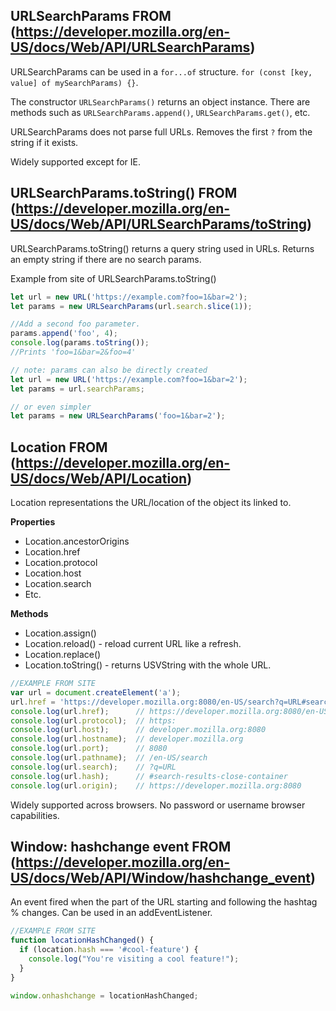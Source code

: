 ## URLSearchParams FROM (https://developer.mozilla.org/en-US/docs/Web/API/URLSearchParams)
URLSearchParams can be used in a `for...of` structure. `for (const [key, value] of mySearchParams) {}`.

The constructor `URLSearchParams()` returns an object instance. There are methods such as `URLSearchParams.append()`, `URLSearchParams.get()`, etc.

URLSearchParams does not parse full URLs. Removes the first `?` from the string if it exists. 

Widely supported except for IE.

## URLSearchParams.toString() FROM (https://developer.mozilla.org/en-US/docs/Web/API/URLSearchParams/toString)
URLSearchParams.toString() returns a query string used in URLs. Returns an empty string if there are no search params.

Example from site of URLSearchParams.toString()

```js
let url = new URL('https://example.com?foo=1&bar=2');
let params = new URLSearchParams(url.search.slice(1));

//Add a second foo parameter.
params.append('foo', 4);
console.log(params.toString());
//Prints 'foo=1&bar=2&foo=4'

// note: params can also be directly created
let url = new URL('https://example.com?foo=1&bar=2');
let params = url.searchParams;

// or even simpler
let params = new URLSearchParams('foo=1&bar=2');
```


## Location FROM (https://developer.mozilla.org/en-US/docs/Web/API/Location)
Location representations the URL/location of the object its linked to. 

**Properties**
- Location.ancestorOrigins
- Location.href
- Location.protocol
- Location.host
- Location.search
- Etc.

**Methods**
- Location.assign()
- Location.reload() - reload current URL like a refresh.
- Location.replace()
- Location.toString() - returns USVString with the whole URL. 

```js
//EXAMPLE FROM SITE
var url = document.createElement('a');
url.href = 'https://developer.mozilla.org:8080/en-US/search?q=URL#search-results-close-container';
console.log(url.href);      // https://developer.mozilla.org:8080/en-US/search?q=URL#search-results-close-container
console.log(url.protocol);  // https:
console.log(url.host);      // developer.mozilla.org:8080
console.log(url.hostname);  // developer.mozilla.org
console.log(url.port);      // 8080
console.log(url.pathname);  // /en-US/search
console.log(url.search);    // ?q=URL
console.log(url.hash);      // #search-results-close-container
console.log(url.origin);    // https://developer.mozilla.org:8080

```

Widely supported across browsers. No password or username browser capabilities. 

## Window: hashchange event FROM (https://developer.mozilla.org/en-US/docs/Web/API/Window/hashchange_event)

An event fired when the part of the URL starting and following the hashtag % changes. Can be used in an addEventListener.

```js
//EXAMPLE FROM SITE
function locationHashChanged() { 
  if (location.hash === '#cool-feature') { 
    console.log("You're visiting a cool feature!"); 
  } 
} 

window.onhashchange = locationHashChanged;
```